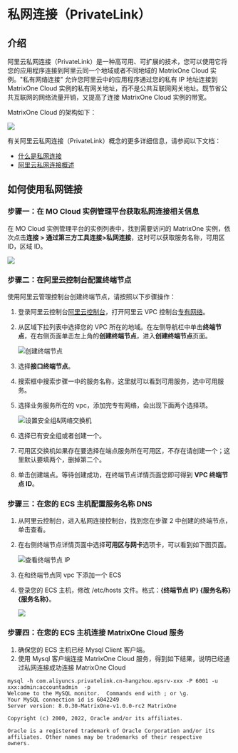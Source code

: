 # 私网连接（PrivateLink）

## 介绍

阿里云私网连接（PrivateLink）是一种高可用、可扩展的技术，您可以使用它将您的应用程序连接到阿里云同一个地域或者不同地域的 MatrixOne Cloud 实例。"私有网络连接" 允许您阿里云中的应用程序通过您的私有 IP 地址连接到 MatrixOne Cloud 实例的私有网关地址，而不是公共互联网网关地址。既节省公共互联网的网络流量开销，又提高了连接 MatrixOne Cloud 实例的带宽。

MatrixOne Cloud 的架构如下：

![](https://community-shared-data-1308875761.cos.ap-beijing.myqcloud.com/artwork/mocdocs/connect/priveteLink-connectInstance-arch.jpg)

有关阿里云私网连接（PrivateLink）概念的更多详细信息，请参阅以下文档：

- [什么是私网连接](https://help.aliyun.com/document_detail/161974.html)
- [阿里云私网连接概述](https://help.aliyun.com/document_detail/2539840.html)

## 如何使用私网链接

### 步骤一：在 MO Cloud 实例管理平台获取私网连接相关信息

在 MO Cloud 实例管理平台的实例列表中，找到需要访问的 MatrixOne 实例，依次点击**连接 > 通过第三方工具连接>私网连接**，这时可以获取服务名称，可用区 ID，区域 ID。

![](https://community-shared-data-1308875761.cos.ap-beijing.myqcloud.com/artwork/mocdocs/connect/priveteLink-connectInstance.png)

### 步骤二：在阿里云控制台配置终端节点

使用阿里云管理控制台创建终端节点，请按照以下步骤操作：

1. 登录阿里云控制台[阿里云控制台](https://home.console.aliyun.com/home)，打开阿里云 VPC 控制台[专有网络](https://vpc.console.aliyun.com/)。

2. 从区域下拉列表中选择您的 VPC 所在的地域。在左侧导航栏中单击**终端节点**，在右侧页面单击左上角的**创建终端节点**，进入**创建终端节点**页面。

    ![创建终端节点](https://community-shared-data-1308875761.cos.ap-beijing.myqcloud.com/artwork/mocdocs/connect/priveteLink-createNode.png)

3. 选择**接口终端节点**。

4. 搜索框中搜索步骤一中的服务名称，这里就可以看到可用服务，选中可用服务。

5. 选择业务服务所在的 vpc，添加完专有网络，会出现下面两个选择项。

    ![设置安全组&amp;网络交换机](https://community-shared-data-1308875761.cos.ap-beijing.myqcloud.com/artwork/mocdocs/connect/priveteLink-setSafeGroup.png)

6. 选择已有安全组或者创建一个。

7. 可用区交换机如果存在要选择在端点服务所在可用区，不存在请创建一个；这里默认要填两个，删掉第二个。

8. 单击创建端点。等待创建成功，在终端节点详情页面您即可得到 **VPC 终端节点 ID**。

### 步骤三：在您的 ECS 主机配置服务名称 DNS

1. 从阿里云控制台，进入私网连接控制台，找到您在步骤 2 中创建的终端节点，单击查看。

2. 在右侧终端节点详情页面中选择**可用区与网卡**选项卡，可以看到如下图页面。

    ![查看终端节点 IP](https://community-shared-data-1308875761.cos.ap-beijing.myqcloud.com/artwork/mocdocs/connect/priveteLink-availableRegion.png)

3. 在和终端节点同 vpc 下添加一个 ECS

4. 登录您的 ECS 主机，修改 /etc/hosts 文件。格式：**{终端节点 IP} {服务名称} {服务名称}**。

    ![](https://community-shared-data-1308875761.cos.ap-beijing.myqcloud.com/artwork/mocdocs/connect/priveteLink-modHosts.png)

### 步骤四：在您的 ECS 主机连接 MatrixOne Cloud 服务

1. 确保您的 ECS 主机已经 Mysql Client 客户端。
2. 使用 Mysql 客户端连接 MatrixOne Cloud 服务，得到如下结果，说明已经通过私网连接成功连接 MatrixOne Cloud

```mysql
mysql -h com.aliyuncs.privatelink.cn-hangzhou.epsrv-xxx -P 6001 -u xxx:admin:accountadmin  -p
Welcome to the MySQL monitor.  Commands end with ; or \g.
Your MySQL connection id is 6042249
Server version: 8.0.30-MatrixOne-v1.0.0-rc2 MatrixOne

Copyright (c) 2000, 2022, Oracle and/or its affiliates.

Oracle is a registered trademark of Oracle Corporation and/or its
affiliates. Other names may be trademarks of their respective
owners.

```

